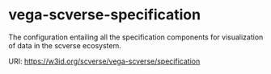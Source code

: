 # vega-scverse-specification 

The configuration entailing all the specification components for visualization of data in the scverse ecosystem.

URI: https://w3id.org/scverse/vega-scverse/specification

